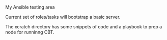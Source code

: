 # 
My Ansible testing area

Current set of roles/tasks will bootstrap a basic server.

The xcratch directory has some snippets of code and a playbook to prep a node for runninng CBT.
